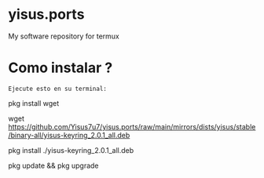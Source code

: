 # yisus.ports
My software repository for termux 

# Como instalar ?
`Ejecute esto en su terminal:`

pkg install wget 

wget https://github.com/Yisus7u7/yisus.ports/raw/main/mirrors/dists/yisus/stable/binary-all/yisus-keyring_2.0.1_all.deb

pkg install ./yisus-keyring_2.0.1_all.deb 

pkg update && pkg upgrade 

